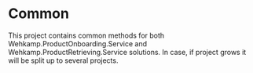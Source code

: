 ﻿# Common
This project contains common methods for both Wehkamp.ProductOnboarding.Service and Wehkamp.ProductRetrieving.Service solutions.
In case, if project grows it will be split up to several projects.